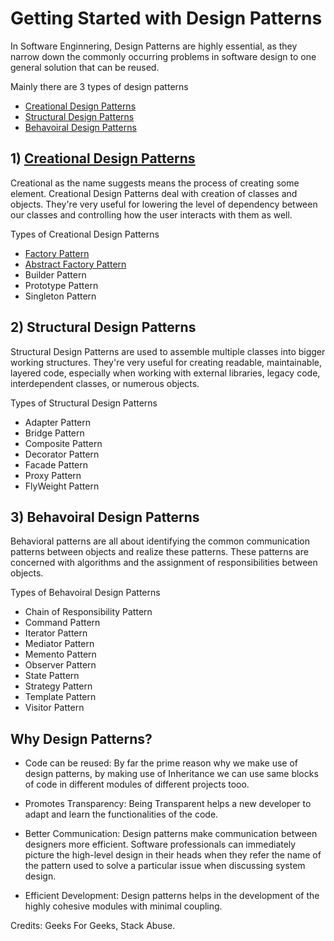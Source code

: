 # Getting Started with Design Patterns

In Software Enginnering, Design Patterns are highly essential, as they narrow down the commonly occurring problems in software design to one general solution that can be reused.

Mainly there are 3 types of design patterns
- [Creational Design Patterns](https://github.com/glenveigas437/SystemDesignNinja/blob/main/Low%20Level%20Design/Design%20Patterns/00%20-%20Design%20Patterns.md#1-creational-design-patterns)
- [Structural Design Patterns](https://github.com/glenveigas437/SystemDesignNinja/blob/main/Low%20Level%20Design/Design%20Patterns/00%20-%20Design%20Patterns.md#2-structural-design-patterns)
- [Behavoiral Design Patterns](https://github.com/glenveigas437/SystemDesignNinja/blob/main/Low%20Level%20Design/Design%20Patterns/00%20-%20Design%20Patterns.md#3-behavoiral-design-patterns)

## 1) [Creational Design Patterns](https://github.com/glenveigas437/SystemDesignNinja/blob/main/Low%20Level%20Design/Design%20Patterns/01%20-%20Creational%20Design%20Patterns.md)
Creational as the name suggests means the process of creating some element. Creational Design Patterns deal with creation of classes and objects.
They're very useful for lowering the level of dependency between our classes and controlling how the user interacts with them as well.

Types of Creational Design Patterns
 - [Factory Pattern](https://github.com/glenveigas437/SystemDesignNinja/blob/main/Low%20Level%20Design/Design%20Patterns/01%20-%20Creational%20Design%20Patterns.md#1-factory-pattern)
 - [Abstract Factory Pattern](https://github.com/glenveigas437/SystemDesignNinja/blob/main/Low%20Level%20Design/Design%20Patterns/01%20-%20Creational%20Design%20Patterns.md#2-abstract-factory-pattern)
 - Builder Pattern
 - Prototype Pattern
 - Singleton Pattern


## 2) Structural Design Patterns
Structural Design Patterns are used to assemble multiple classes into bigger working structures.
They're very useful for creating readable, maintainable, layered code, especially when working with external libraries, legacy code, interdependent classes, or numerous objects.

Types of Structural Design Patterns
 - Adapter Pattern
 - Bridge Pattern
 - Composite Pattern
 - Decorator Pattern
 - Facade Pattern
 - Proxy Pattern
 - FlyWeight Pattern

## 3) Behavoiral Design Patterns
Behavioral patterns are all about identifying the common communication patterns between objects and realize these patterns. These patterns are concerned with algorithms and the assignment of responsibilities between objects.

Types of Behavoiral Design Patterns
 - Chain of Responsibility Pattern
 - Command Pattern
 - Iterator Pattern
 - Mediator Pattern
 - Memento Pattern
 - Observer Pattern
 - State Pattern
 - Strategy Pattern
 - Template Pattern
 - Visitor Pattern


## Why Design Patterns?
- Code can be reused: By far the prime reason why we make use of design patterns, by making use of Inheritance we can use same blocks of code in different modules of different projects tooo.

- Promotes Transparency: Being Transparent helps a new developer to adapt and learn the functionalities of the code.
- Better Communication: Design patterns make communication between designers more efficient. Software professionals can immediately picture the high-level design in their heads when they refer the name of the pattern used to solve a particular issue when discussing system design.

- Efficient Development: Design patterns helps in the development of the highly cohesive modules with minimal coupling.


Credits: Geeks For Geeks, Stack Abuse.






